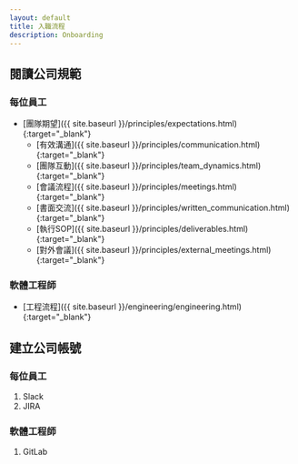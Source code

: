 ```yaml
---
layout: default
title: 入職流程
description: Onboarding
---
```


## 閱讀公司規範

### 每位員工

- [團隊期望]({{ site.baseurl }}/principles/expectations.html){:target="_blank"}
	- [有效溝通]({{ site.baseurl }}/principles/communication.html){:target="_blank"}
    - [團隊互動]({{ site.baseurl }}/principles/team_dynamics.html){:target="_blank"}
    - [會議流程]({{ site.baseurl }}/principles/meetings.html){:target="_blank"}
    - [書面交流]({{ site.baseurl }}/principles/written_communication.html){:target="_blank"}
    - [執行SOP]({{ site.baseurl }}/principles/deliverables.html){:target="_blank"}
    - [對外會議]({{ site.baseurl }}/principles/external_meetings.html){:target="_blank"}

### 軟體工程師

- [工程流程]({{ site.baseurl }}/engineering/engineering.html){:target="_blank"}


## 建立公司帳號

### 每位員工

1. Slack
1. JIRA


### 軟體工程師

1. GitLab